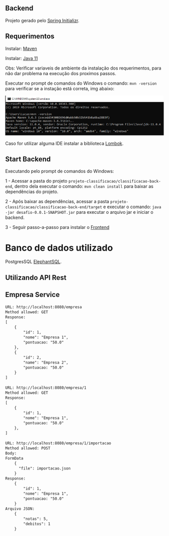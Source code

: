 ## Backend

Projeto gerado pelo [Spring Initializr](https://start.spring.io/).

## Requerimentos

Instalar: [Maven](https://maven.apache.org/install.html)

Instalar: [Java 11](https://jdk.java.net/archive/)

Obs: Verificar variaveis de ambiente da instalação dos requerimentos, para não dar problema na execução dos proximos passos.

Executar no prompt de comandos do Windows o comando: `mvn -version` para verificar se a instação está correta, img abaixo:

![alt text](https://raw.githubusercontent.com/lucaspvanderlinde/projeto-classificacao/master/cmd.png)

Caso for utilizar alguma IDE instalar a biblioteca [Lombok](https://projectlombok.org/).

## Start Backend

Executando pelo prompt de comandos do Windows:

1 - Acessar a pasta do projeto `projeto-classificacao/classificacao-back-end`, dentro dela executar o comando: `mvn clean install` para baixar as dependências do projeto.

2 - Após baixar as dependências, acessar a pasta `projeto-classificacao/classificacao-back-end/target` e executar o comando: 
`java -jar desafio-0.0.1-SNAPSHOT.jar` para executar o arquivo jar e iniciar o backend.

3 - Seguir passo-a-passo para instalar o [Frontend](https://github.com/lucaspvanderlinde/projeto-classificacao/blob/master/classificacao-front-end/README.md)

# Banco de dados utilizado

PostgresSQL [ElephantSQL](https://www.elephantsql.com/).

## Utilizando API Rest

## Empresa Service

    URL: http://localhost:8080/empresa
    Method allowed: GET
    Response:
    [
        {
            "id": 1,
            "nome": "Empresa 1",
            "pontuacao: "50.0"
        },
        {
            "id": 2,
            "name": "Empresa 2",
            "pontuacao: "50.0"
        }
    ]
    
    URL: http://localhost:8080/empresa/1
    Method allowed: GET
    Response:
    [
        {
            "id": 1,
            "nome": "Empresa 1",
            "pontuacao: "50.0"
        },
    ]
    
    URL: http://localhost:8080/empresa/1/importacao
    Method allowed: POST
    Body:
    FormData
        {
          "file": importacao.json
        }
    Response:
        {
            "id": 1,
            "nome": "Empresa 1",
            "pontuacao: "50.0"
        }
    Arquivo JSON: 
        {
            "notas": 5,
            "debitos": 1
        }

